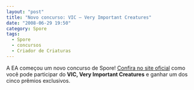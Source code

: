 ```yaml
---
layout: "post"
title: "Novo concurso: VIC – Very Important Creatures"
date: "2008-06-29 19:50"
category: Spore
tags:
  - Spore
  - concursos
  - Criador de Criaturas
---
```


A EA começou um novo concurso de Spore! [Confira no site oficial](http://www.electronicarts.co.uk/PagesView.aspx?id=9434) como você pode participar do **VIC, Very Important Creatures** e ganhar um dos cinco prêmios exclusivos.
